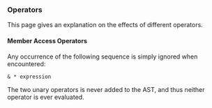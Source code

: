 <h3>Operators</h3>

This page gives an explanation on the effects of different operators.

<h4>Member Access Operators</h4>

Any occurrence of the following sequence is simply ignored when encountered:

```& * expression```

The two unary operators is never added to the AST, and thus neither operator is ever evaluated.
